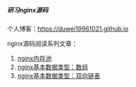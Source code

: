 ##### 研习nginx源码

个人博客：https://duwei19961021.github.io

nginx源码阅读系列文章：

1. [nginx内存池](https://duwei19961021.github.io/2021/03/18/ngx_mem_pool)
2. [nginx基本数据类型：数组](https://duwei19961021.github.io/2021/03/18/ngx_array/)
2. [nginx基本数据类型：双向链表](https://duwei19961021.github.io/2021/03/21/ngx_queue/)

